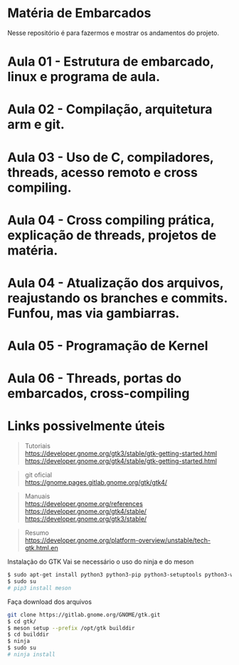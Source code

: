 # Matéria de Embarcados

Nesse repositório é para fazermos e mostrar os andamentos do projeto. 

# Aula 01 - Estrutura de embarcado, linux e programa de aula.

# Aula 02 - Compilação, arquitetura arm e git.

# Aula 03 - Uso de C, compiladores, threads, acesso remoto e cross compiling.

# Aula 04 - Cross compiling prática, explicação de threads, projetos de matéria.

# Aula 04 - Atualização dos arquivos, reajustando os branches e commits. Funfou, mas via gambiarras.

# Aula 05 - Programação de Kernel

# Aula 06 - Threads, portas do embarcados, cross-compiling


# Links possivelmente úteis

>Tutoriais <br>
https://developer.gnome.org/gtk3/stable/gtk-getting-started.html
https://developer.gnome.org/gtk4/stable/gtk-getting-started.html

>git oficial <br>
https://gnome.pages.gitlab.gnome.org/gtk/gtk4/

>Manuais <br>
https://developer.gnome.org/references
https://developer.gnome.org/gtk4/stable/
https://developer.gnome.org/gtk3/stable/

>Resumo <br>
https://developer.gnome.org/platform-overview/unstable/tech-gtk.html.en

Instalação do GTK
Vai se necessário o uso do ninja e do meson
```sh
$ sudo apt-get install python3 python3-pip python3-setuptools python3-wheel ninja-build
$ sudo su
# pip3 install meson
```

Faça download dos arquivos
```sh
git clone https://gitlab.gnome.org/GNOME/gtk.git
$ cd gtk/
$ meson setup --prefix /opt/gtk builddir
$ cd builddir
$ ninja
$ sudo su
# ninja install
```
